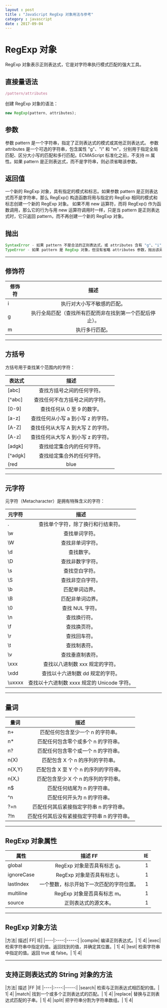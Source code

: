 ```yaml
---
layout : post
title : "JavaScript RegExp 对象用法与参考"
category : javascript
date : 2017-09-04
---
```



RegExp 对象
=====

RegExp 对象表示正则表达式，它是对字符串执行模式匹配的强大工具。

<!-- more -->

**直接量语法**
-----

```javascript
/pattern/attributes
```

创建 RegExp 对象的语法：
```javascript
new RegExp(pattern, attributes);
```

**参数**
-----

参数 pattern 是一个字符串，指定了正则表达式的模式或其他正则表达式。
参数 attributes 是一个可选的字符串，包含属性 "g"、"i" 和 "m"，分别用于指定全局匹配、区分大小写的匹配和多行匹配。ECMAScript 标准化之前，不支持 m 属性。如果 pattern 是正则表达式，而不是字符串，则必须省略该参数。

**返回值**
-----

一个新的 RegExp 对象，具有指定的模式和标志。如果参数 pattern 是正则表达式而不是字符串，那么 RegExp() 构造函数将用与指定的 RegExp 相同的模式和标志创建一个新的 RegExp 对象。
如果不用 new 运算符，而将 RegExp() 作为函数调用，那么它的行为与用 new 运算符调用时一样，只是当 pattern 是正则表达式时，它只返回 pattern，而不再创建一个新的 RegExp 对象。

**抛出**
-----


```javascript
SyntaxError - 如果 pattern 不是合法的正则表达式，或 attributes 含有 "g"、"i" 和 "m" 之外的字符，抛出该异常。
TypeError - 如果 pattern 是 RegExp 对象，但没有省略 attributes 参数，抛出该异常。
```

-----

**修饰符**
-----


| 修饰符 |	描述 |
|------|:------:|
|i|执行对大小写不敏感的匹配。|
|g|	执行全局匹配（查找所有匹配而非在找到第一个匹配后停止）。|
|m|	执行多行匹配。|


------

**方括号**
-----

方括号用于查找某个范围内的字符：

| 表达式 | 描述 |
|-----|:-----:|
|[abc]|	查找方括号之间的任何字符。|
|[^abc]|	查找任何不在方括号之间的字符。|
|[0-9]|	查找任何从 0 至 9 的数字。|
|[a-z]|	查找任何从小写 a 到小写 z 的字符。|
|[A-Z]|	查找任何从大写 A 到大写 Z 的字符。|
|[A-z]|	查找任何从大写 A 到小写 z 的字符。|
|[adgk]|	查找给定集合内的任何字符。|
|[^adgk]|	查找给定集合外的任何字符。|
|(red|blue|green)|	查找任何指定的选项。|


------

**元字符**
-----

元字符（Metacharacter）是拥有特殊含义的字符：

|元字符|	描述|
|-----|:----:|
|.|	查找单个字符，除了换行和行结束符。|
|\w|	查找单词字符。|
|\W|	查找非单词字符。|
|\d|	查找数字。|
|\D|	查找非数字字符。|
|\s|	查找空白字符。|
|\S|	查找非空白字符。|
|\b|	匹配单词边界。|
|\B|	匹配非单词边界。|
|\0|	查找 NUL 字符。|
|\n|	查找换行符。|
|\f|	查找换页符。|
|\r|	查找回车符。|
|\t|	查找制表符。|
|\v|	查找垂直制表符。|
|\xxx|	查找以八进制数 xxx 规定的字符。|
|\xdd|	查找以十六进制数 dd 规定的字符。|
|\uxxxx|	查找以十六进制数 xxxx 规定的 Unicode 字符。|


------

**量词**
-----


|量词|	描述|
|-----|:----:|
|n+|	匹配任何包含至少一个 n 的字符串。|
|n*|	匹配任何包含零个或多个 n 的字符串。|
|n?	|匹配任何包含零个或一个 n 的字符串。|
|n{X}|	匹配包含 X 个 n 的序列的字符串。|
|n{X,Y}|	匹配包含 X 至 Y 个 n 的序列的字符串。|
|n{X,}|	匹配包含至少 X 个 n 的序列的字符串。|
|n$|	匹配任何结尾为 n 的字符串。|
|^n|	匹配任何开头为 n 的字符串。|
|?=n|	匹配任何其后紧接指定字符串 n 的字符串。|
|?!n|	匹配任何其后没有紧接指定字符串 n 的字符串。|


-----

**RegExp 对象属性**
-----

|属性|	描述	FF|	IE|
|----|:----:|-----:|
|global|	RegExp 对象是否具有标志 g。|	1|	4|
|ignoreCase|	RegExp 对象是否具有标志 i。|	1|	4|
|lastIndex|	一个整数，标示开始下一次匹配的字符位置。|	1|	4|
|multiline|	RegExp 对象是否具有标志 m。|	1|	4|
|source|	正则表达式的源文本。|	1|	4|


-----

**RegExp 对象方法**
-----

|方法|	描述|	FF|	IE|
|----|:----:|-----:|
|compile|	编译正则表达式。|	1|	4|
|exec|	检索字符串中指定的值。返回找到的值，并确定其位置。|	1|	4|
|test|	检索字符串中指定的值。返回 true 或 false。|	1|	4|


-------

**支持正则表达式的 String 对象的方法**
-----

|方法|	描述	|FF	|IE
|----|:----:|-----:|
|search|	检索与正则表达式相匹配的值。|	1|	4|
|match|	找到一个或多个正则表达式的匹配。|	1|	4|
|replace|	替换与正则表达式匹配的子串。|	1|	4|
|split|	把字符串分割为字符串数组。|	1|	4|